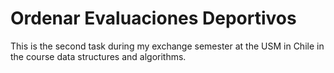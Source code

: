 # Ordenar Evaluaciones Deportivos
This is the second task during my exchange semester at the USM in Chile in the course data structures and algorithms.
